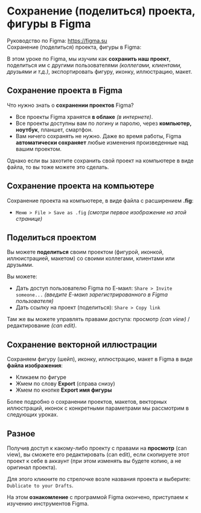 # Сохранение (поделиться) проекта, фигуры в Figma
Руководство по Figma: https://figma.su<br />
Сохранение (поделиться) проекта, фигуры в Figma: 

В этом уроке по Figma, мы изучим как **сохранить наш проект**, поделиться им с другими пользователями *(коллегами, клиентами, друзьями и т.д.)*, экспортировать фигуру, иконку, иллюстрацию, макет.

## Сохранение проекта в Figma
Что нужно знать о **сохранении проектов** Figma?
* Все проекты Figma хранятся **в облаке** *(в интернете)*.
* Все проекты доступны вам по логину и паролю, через **компьютер, ноутбук**, планшет, смартфон.
* Вам ничего сохранять не нужно. Даже во время работы, Figma **автоматически сохраняет** любые изменения произведенные над вашим проектом.

Однако если вы захотите сохранить свой проект на компьютере в виде файла, то вы тоже можете это сделать.

## Сохранение проекта на компьютере
Сохранение проекта на компьютере, в виде файла с расширением **.fig**:
* `Меню > File > Save as .fig` *(смотри первое изображение на этой странице)*

## Поделиться проектом
Вы можете **поделиться** своим проектом (фигурой, иконкой, иллюистрацией, макетом) со своими коллегами, клиентами или друзьями.

Вы можете:
* Дать доступ пользователю Figma по Е-маил: `Share > Invite someone...` *(введите Е-маил зарегистрированного в Figma пользователя)*
* Дать ссылку на проект (поделиться): `Share > Copy link`

Там же вы можете управлять правами доступа: просмотр *(can view)* / редактирование *(can edit)*.

## Сохранение векторной иллюстрации
Сохраняем фигуру (шейп), иконку, иллюстрацию, макет в Figma в виде **файла изображения**:
* Кликаем по фигуре
* Жмем по слову **Export** (справа снизу)
* Жмем по кнопке **Export имя фигуры**

Более подробно о сохранении проектов, макетов, векторных иллюстраций, иконок с конкретными параметрами мы рассмотрим в следующих уроках.

## Разное
Получив доступ к какому-либо проекту с правами на **просмотр** (can view), вы сможете его редактировать (can edit), если скопируете этот проект к себе в аккаунт (при этом изменять вы будете копию, а не оригинал проекта).

Для этого кликните по стрелочке возле названия проекта и выберите: `Dublicate to your Drafts`.

На этом **ознакомление** с программой Figma окончено, приступаем к изучению инструментов Figma.

